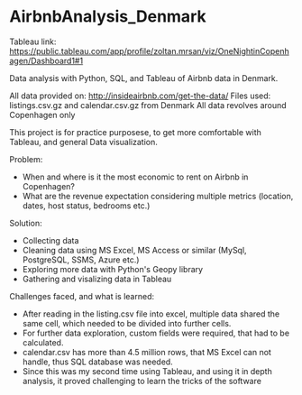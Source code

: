 # AirbnbAnalysis_Denmark

Tableau link: https://public.tableau.com/app/profile/zoltan.mrsan/viz/OneNightinCopenhagen/Dashboard1#1

Data analysis with Python, SQL, and Tableau of Airbnb data in Denmark.

All data provided on: http://insideairbnb.com/get-the-data/
Files used: listings.csv.gz and calendar.csv.gz from Denmark
All data revolves around Copenhagen only

This project is for practice purposese, to get more comfortable with Tableau, and general Data visualization.

Problem:

- When and where is it the most economic to rent on Airbnb in Copenhagen?
- What are the revenue expectation considering multiple metrics (location, dates, host status, bedrooms etc.)

Solution:

- Collecting data
- Cleaning data using MS Excel, MS Access or similar (MySql, PostgreSQL, SSMS, Azure etc.)
- Exploring more data with Python's Geopy library
- Gathering and visalizing data in Tableau

Challenges faced, and what is learned:

- After reading in the listing.csv file into excel, multiple data shared the same cell, which needed to be divided into further cells.
- For further data exploration, custom fields were required, that had to be calculated.
- calendar.csv has more than 4.5 million rows, that MS Excel can not handle, thus SQL database was needed.
- Since this was my second time using Tableau, and using it in depth analysis, it proved challenging to learn the tricks of the software

